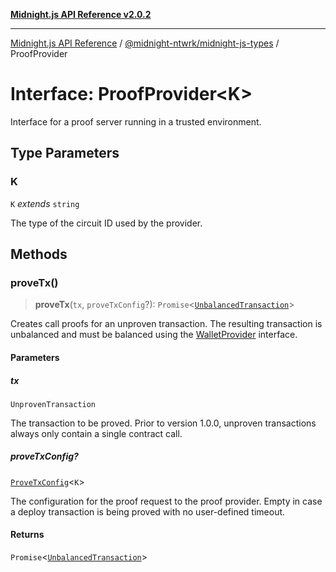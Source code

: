 [**Midnight.js API Reference v2.0.2**](../../../README.md)

***

[Midnight.js API Reference](../../../packages.md) / [@midnight-ntwrk/midnight-js-types](../README.md) / ProofProvider

# Interface: ProofProvider\<K\>

Interface for a proof server running in a trusted environment.

## Type Parameters

### K

`K` *extends* `string`

The type of the circuit ID used by the provider.

## Methods

### proveTx()

> **proveTx**(`tx`, `proveTxConfig`?): `Promise`\<[`UnbalancedTransaction`](../type-aliases/UnbalancedTransaction.md)\>

Creates call proofs for an unproven transaction. The resulting transaction is unbalanced and
must be balanced using the [WalletProvider](WalletProvider.md) interface.

#### Parameters

##### tx

`UnprovenTransaction`

The transaction to be proved. Prior to version 1.0.0, unproven transactions always only
          contain a single contract call.

##### proveTxConfig?

[`ProveTxConfig`](ProveTxConfig.md)\<`K`\>

The configuration for the proof request to the proof provider. Empty in case
                     a deploy transaction is being proved with no user-defined timeout.

#### Returns

`Promise`\<[`UnbalancedTransaction`](../type-aliases/UnbalancedTransaction.md)\>
